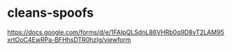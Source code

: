 # cleans-spoofs

https://docs.google.com/forms/d/e/1FAIpQLSdnL86VHRb0q9D8vT2LAM95xrtOoC4EwRPa-BFHhsDTR0hzlg/viewform
